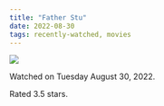 ```yaml
---
title: "Father Stu"
date: 2022-08-30
tags: recently-watched, movies
---
```


<div class="letterboxd-movie-data-content">
   <p><img src="https://a.ltrbxd.com/resized/film-poster/7/2/5/9/4/2/725942-father-stu-0-600-0-900-crop.jpg?v=6b812e1ef2"/></p> <p>Watched on Tuesday August 30, 2022.</p> 
  <p>Rated 3.5 stars.<p>
  <div class="float-clear"></div>
</div>